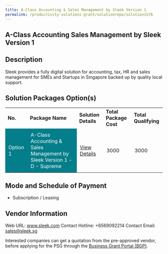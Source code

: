 ```yaml
---
title: A-Class Accounting & Sales Management by Sleek Version 1
permalink: /productivity-solutions-grant/solutionrepo/solution1576
---
```


## A-Class Accounting Sales Management by Sleek Version 1

## Description

Sleek provides a fully digital solution for accounting, tax, HR and sales management for SMEs and Startups in Singapore backed up by quality local support.

## Solution Packages Option(s)

<table>
<tr>
<td><b>No.</b></td>
<td><b>Package Name</b></td>
<td><b>Solution Details</b></td>
<td><b>Total Package Cost</b></td>
<td><b>Total Qualifying</b></td>
</tr>
<tr>
<td style='padding: 10px; background-color: #037E8A; color: #FFFFFF;'>Option 1</td>
<td style='padding: 10px; background-color: #037E8A; color: #FFFFFF;'>A-Class Accounting & Sales Management by Sleek Version 1 - D - Supreme</td>
<td style='padding: 10px;'><a href='https://www.gobusiness.gov.sg/images/psg/DesensitisedSleekTechAnnex3CRwef8April2021_Part_4.pdf' target='_blank'>View Details</a></td>
<td style='padding: 10px;'>3000</td>
<td style='padding: 10px;'>3000</td>
</tr>
</table>

## Mode and Schedule of Payment

 - Subscription / Leasing

## Vendor Information

 Web URL: www.sleek.com 
Contact Hotline: +6569092214 
Contact Email: sales@sleek.sg 


Interested companies can get a quotation from the pre-approved vendor, before applying for the PSG through the <a href='https://www.businessgrants.gov.sg/'>Business Grant Portal (BGP)</a>.

<script src="/jquery/resize-tables.js"></script>
